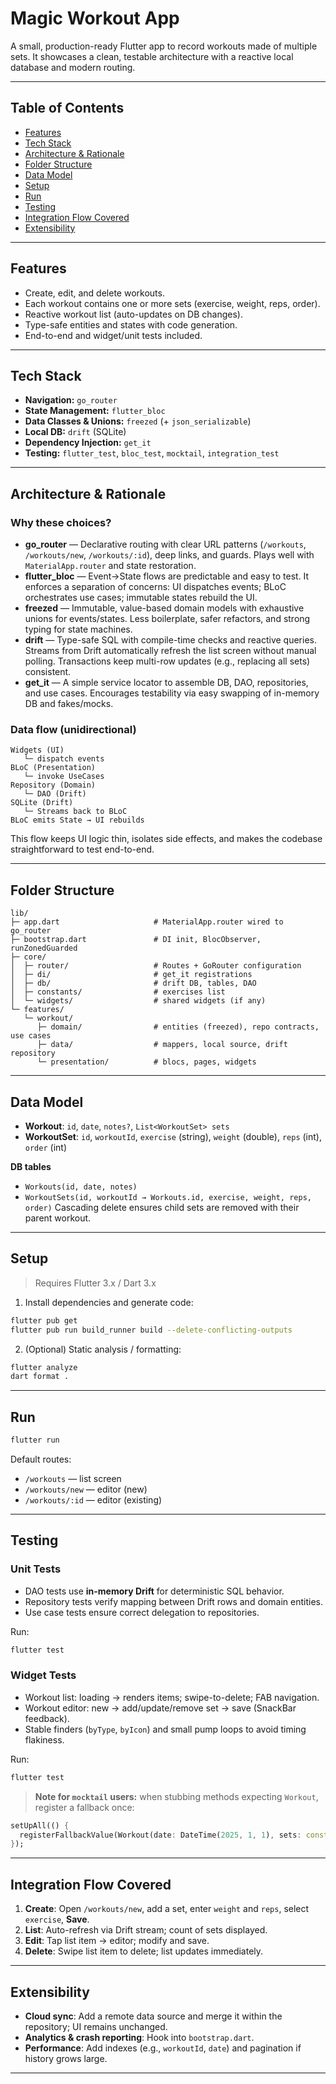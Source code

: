 # Magic Workout App

A small, production-ready Flutter app to record workouts made of multiple sets. It showcases a clean, testable architecture with a reactive local database and modern routing.

---

## Table of Contents

* [Features](#features)
* [Tech Stack](#tech-stack)
* [Architecture & Rationale](#architecture--rationale)
* [Folder Structure](#folder-structure)
* [Data Model](#data-model)
* [Setup](#setup)
* [Run](#run)
* [Testing](#testing)
* [Integration Flow Covered](#integration-flow-covered)
* [Extensibility](#extensibility)

---

## Features

* Create, edit, and delete workouts.
* Each workout contains one or more sets (exercise, weight, reps, order).
* Reactive workout list (auto-updates on DB changes).
* Type-safe entities and states with code generation.
* End-to-end and widget/unit tests included.

---

## Tech Stack

* **Navigation:** `go_router`
* **State Management:** `flutter_bloc`
* **Data Classes & Unions:** `freezed` (+ `json_serializable`)
* **Local DB:** `drift` (SQLite)
* **Dependency Injection:** `get_it`
* **Testing:** `flutter_test`, `bloc_test`, `mocktail`, `integration_test`

---

## Architecture & Rationale

### Why these choices?

* **go\_router** — Declarative routing with clear URL patterns (`/workouts`, `/workouts/new`, `/workouts/:id`), deep links, and guards. Plays well with `MaterialApp.router` and state restoration.
* **flutter\_bloc** — Event→State flows are predictable and easy to test. It enforces a separation of concerns: UI dispatches events; BLoC orchestrates use cases; immutable states rebuild the UI.
* **freezed** — Immutable, value-based domain models with exhaustive unions for events/states. Less boilerplate, safer refactors, and strong typing for state machines.
* **drift** — Type-safe SQL with compile-time checks and reactive queries. Streams from Drift automatically refresh the list screen without manual polling. Transactions keep multi-row updates (e.g., replacing all sets) consistent.
* **get\_it** — A simple service locator to assemble DB, DAO, repositories, and use cases. Encourages testability via easy swapping of in-memory DB and fakes/mocks.

### Data flow (unidirectional)

```
Widgets (UI)
   └─ dispatch events
BLoC (Presentation)
   └─ invoke UseCases
Repository (Domain)
   └─ DAO (Drift)
SQLite (Drift)
   └─ Streams back to BLoC
BLoC emits State → UI rebuilds
```

This flow keeps UI logic thin, isolates side effects, and makes the codebase straightforward to test end-to-end.

---

## Folder Structure

```
lib/
├─ app.dart                     # MaterialApp.router wired to go_router
├─ bootstrap.dart               # DI init, BlocObserver, runZonedGuarded
├─ core/
│  ├─ router/                   # Routes + GoRouter configuration
│  ├─ di/                       # get_it registrations
│  ├─ db/                       # drift DB, tables, DAO
│  ├─ constants/                # exercises list
│  └─ widgets/                  # shared widgets (if any)
└─ features/
   └─ workout/
      ├─ domain/                # entities (freezed), repo contracts, use cases
      ├─ data/                  # mappers, local source, drift repository
      └─ presentation/          # blocs, pages, widgets
```

---

## Data Model

* **Workout**: `id`, `date`, `notes?`, `List<WorkoutSet> sets`
* **WorkoutSet**: `id`, `workoutId`, `exercise` (string), `weight` (double), `reps` (int), `order` (int)

**DB tables**

* `Workouts(id, date, notes)`
* `WorkoutSets(id, workoutId → Workouts.id, exercise, weight, reps, order)`
  Cascading delete ensures child sets are removed with their parent workout.

---

## Setup

> Requires Flutter 3.x / Dart 3.x

1. Install dependencies and generate code:

```bash
flutter pub get
flutter pub run build_runner build --delete-conflicting-outputs
```

2. (Optional) Static analysis / formatting:

```bash
flutter analyze
dart format .
```

---

## Run

```bash
flutter run
```

Default routes:

* `/workouts` — list screen
* `/workouts/new` — editor (new)
* `/workouts/:id` — editor (existing)

---

## Testing

### Unit Tests

* DAO tests use **in-memory Drift** for deterministic SQL behavior.
* Repository tests verify mapping between Drift rows and domain entities.
* Use case tests ensure correct delegation to repositories.

Run:

```bash
flutter test
```

### Widget Tests

* Workout list: loading → renders items; swipe-to-delete; FAB navigation.
* Workout editor: new → add/update/remove set → save (SnackBar feedback).
* Stable finders (`byType`, `byIcon`) and small pump loops to avoid timing flakiness.

Run:

```bash
flutter test
```

> **Note for `mocktail` users:** when stubbing methods expecting `Workout`, register a fallback once:

```dart
setUpAll(() {
  registerFallbackValue(Workout(date: DateTime(2025, 1, 1), sets: const []));
});
```

---

## Integration Flow Covered

1. **Create**: Open `/workouts/new`, add a set, enter `weight` and `reps`, select `exercise`, **Save**.
2. **List**: Auto-refresh via Drift stream; count of sets displayed.
3. **Edit**: Tap list item → editor; modify and save.
4. **Delete**: Swipe list item to delete; list updates immediately.

---

## Extensibility

* **Cloud sync**: Add a remote data source and merge it within the repository; UI remains unchanged.
* **Analytics & crash reporting**: Hook into `bootstrap.dart`.
* **Performance**: Add indexes (e.g., `workoutId`, `date`) and pagination if history grows large.

---